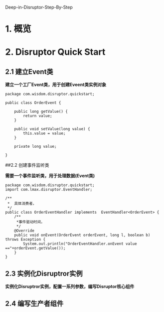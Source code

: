 Deep-in-Disruptor-Step-By-Step

# 1. 概览









# 2. Disruptor Quick Start

## 2.1 建立Event类



**建立一个工厂Event类，用于创建Eveent类实例对象**

```
package com.wisdom.disruptor.quickstart;

public class OrderEvent {

    public long getValue() {
        return value;
    }

    public void setValue(long value) {
        this.value = value;
    }

    private long value;

}
```



##2.2  创建事件监听类

**需要一个事件监听类，用于处理数据(Event类)**

```
package com.wisdom.disruptor.quickstart;
import com.lmax.disruptor.EventHandler;

/**
 *  具体消费者，
 */
public class OrderEventHandler implements  EventHandler<OrderEvent> {
    /**
     *事件驱动时间，
     */
    @Override
    public void onEvent(OrderEvent orderEvent, long l, boolean b) throws Exception {
        System.out.println("OrderEventHandler.onEvent value =="+orderEvent.getValue());
    }
}
```





## 2.3  实例化Disruptror实例

**实例化Disruptror实例，配置一系列参数，编写Disruptor核心组件**









## 2.4 编写生产者组件





